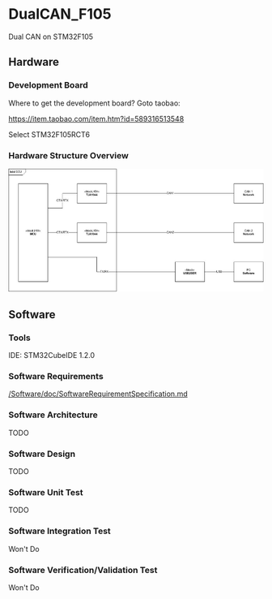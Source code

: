# DualCAN_F105
Dual CAN on STM32F105

## Hardware

### Development Board

Where to get the development board? Goto taobao:

https://item.taobao.com/item.htm?id=589316513548

Select STM32F105RCT6

### Hardware Structure Overview

![HardwareOverview](Hardware/HardwareOverview.jpg)

## Software

### Tools

IDE: STM32CubeIDE 1.2.0

### Software Requirements

[/Software/doc/SoftwareRequirementSpecification.md](/Software/doc/SoftwareRequirementSpecification.md)

### Software Architecture

TODO

### Software Design

TODO

### Software Unit Test

TODO

### Software Integration Test

Won't Do

### Software Verification/Validation Test

Won't Do

